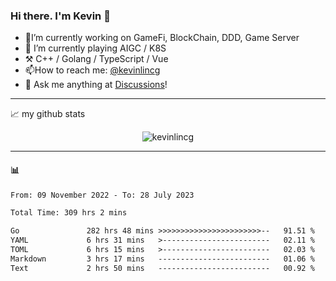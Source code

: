 ### Hi there. I'm Kevin 👋

- 🔭I’m currently working on GameFi, BlockChain, DDD, Game Server
- 🌱 I’m currently playing AIGC / K8S
-   :hammer_and_pick: C++ / Golang / TypeScript / Vue
- 📫How to reach me: [@kevinlincg](https://twitter.com/kevinlincg) 
-   :thought_balloon: Ask me anything at [Discussions](https://github.com/kevinlincg/kevinlincg/discussions/new)!

---

📈 my github stats

<p align="center"> <img src="https://github-readme-stats-ouuan.vercel.app/api?username=kevinlincg&theme=dark&show_icons=true&count_private=true" alt="kevinlincg" />

---

#### :bar_chart: 

<!--START_SECTION:waka-->

```txt
From: 09 November 2022 - To: 28 July 2023

Total Time: 309 hrs 2 mins

Go               282 hrs 48 mins >>>>>>>>>>>>>>>>>>>>>>>--   91.51 %
YAML             6 hrs 31 mins   >------------------------   02.11 %
TOML             6 hrs 15 mins   >------------------------   02.03 %
Markdown         3 hrs 17 mins   -------------------------   01.06 %
Text             2 hrs 50 mins   -------------------------   00.92 %
```

<!--END_SECTION:waka-->
